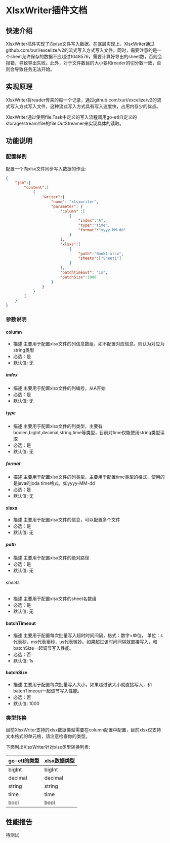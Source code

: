# XlsxWriter插件文档

## 快速介绍

XlsxWriter插件实现了向xlsx文件写入数据。在底层实现上，XlsxWriter通过github.com/xuri/excelize/v2的流式写入方式写入文件。同时，需要注意的是一个sheet允许保存的数据不应超过1048576，需要计算好导出的sheet数，否则会报错，导致导出失败。此外，对于文件数目的大小要和reader的切分数一致，否则会导致任务无法开始。

## 实现原理

XlsxWriter将reader传来的每一个记录，通过github.com/xuri/excelize/v2的流式写入方式写入文件，这种流式写入方式具有写入速度快，占用内存少的优点。

XlsxWriter通过使用file.Task中定义的写入流程调用go-etl自定义的storage/stream/file的file.OutStreamer来实现具体的读取。

## 功能说明

### 配置样例

配置一个向xlsx文件同步写入数据的作业:

```json
{
    "job":{
        "content":[
            {
                "writer":{
                    "name": "xlsxwriter",
                    "parameter": {
                        "column" :[
                            {
                                "index":"A",
                                "type":"time",
                                "format":"yyyy-MM-dd"
                            }
                        ],
                        "xlsxs":[
                            {
                                "path":"Book1.xlsx",
                                "sheets":["Sheet1"]
                            }
                        ],
                        "batchTimeout": "1s",
                        "batchSize":1000
                    }
                }
            }
        ]
    }
}
```

### 参数说明

#### column

- 描述 主要用于配置xlsx文件的列信息数组，如不配置对应信息，则认为对应为string类型
- 必选：是
- 默认值: 无

##### index

- 描述 主要用于配置xlsx文件的列编号，从A开始
- 必选：是
- 默认值: 无

##### type

- 描述 主要用于配置xlsx文件的列类型，主要有boolen,bigInt,decimal,string,time等类型，目前对time仅能使用string类型读取
- 必选：是
- 默认值: 无

##### format

- 描述 主要用于配置xlsx文件的列类型，主要用于配置time类型的格式，使用的是java的joda time格式，如yyyy-MM-dd
- 必选：是
- 默认值: 无

#### xlsxs

- 描述 主要用于配置xlsx文件的信息，可以配置多个文件
- 必选：是
- 默认值: 无

##### path

- 描述 主要用于配置xlsx文件的绝对路径
- 必选：是
- 默认值: 无

###### sheets

- 描述 主要用于配置xlsx文件的sheet名数组
- 必选：是
- 默认值: 无

#### batchTimeout

- 描述 主要用于配置每次批量写入超时时间间隔，格式：数字+单位， 单位：s代表秒，ms代表毫秒，us代表微妙。如果超过该时间间隔就直接写入，和batchSize一起调节写入性能。
- 必选：否
- 默认值: 1s

#### batchSize

- 描述 主要用于配置每次批量写入大小，如果超过该大小就直接写入，和batchTimeout一起调节写入性能。
- 必选：否
- 默认值: 1000

### 类型转换

目前XlsxWriter支持的xlsx数据类型需要在column配置中配置，目前xlsx仅支持文本格式的单元格，请注意检查你的类型。

下面列出XlsxWriter针对xlsx类型转换列表:

| go-etl的类型 | xlsx数据类型 |
| ------------ | ----------- |
| bigInt       | bigInt      |
| decimal      | decimal     |
| string       | string      |
| time         | time        |
| bool         | bool        |

## 性能报告

待测试